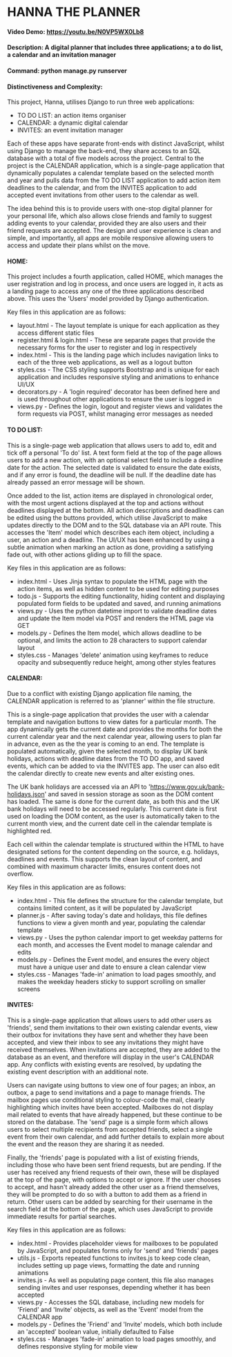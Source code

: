 # HANNA THE PLANNER
#### Video Demo: https://youtu.be/N0VP5WX0Lb8
#### Description: A digital planner that includes three applications; a to do list, a calendar and an invitation manager
#### Command: python manage.py runserver

#### Distinctiveness and Complexity:
This project, Hanna, utilises Django to run three web applications:

* TO DO LIST: an action items organiser
* CALENDAR: a dynamic digital calendar
* INVITES: an event invitation manager

 Each of these apps have separate front-ends with distinct JavaScript, whilst using Django to manage the back-end, they share access to an SQL database with a total of five models across the project. Central to the project is the CALENDAR application, which is a single-page application that dynamically populates a calendar template based on the selected month and year and pulls data from the TO DO LIST application to add action item deadlines to the calendar, and from the INVITES application to add accepted event invitations from other users to the calendar as well.

 The idea behind this is to provide users with one-stop digital planner for your personal life, which also allows close friends and family to suggest adding events to your calendar, provided they are also users and their friend requests are accepted. The design and user experience is clean and simple, and importantly, all apps are mobile responsive allowing users to access and update their plans whilst on the move.


#### HOME:
This project includes a fourth application, called HOME, which manages the user registration and log in process, and once users are logged in, it acts as a landing page to access any one of the three applications described above. This uses the 'Users' model provided by Django authentication.

Key files in this application are as follows:

* layout.html - The layout template is unique for each application as they access different static files
* register.html & login.html - These are separate pages that provide the necessary forms for the user to register and log in respectively
* index.html - This is the landing page which includes navigation links to each of the three web applications, as well as a logout button
* styles.css - The CSS styling supports Bootstrap and is unique for each application and includes responsive styling and animations to enhance UI/UX
* decorators.py - A 'login required' decorator has been defined here and is used throughout other applications to ensure the user is logged in
* views.py - Defines the login, logout and register views and validates the form requests via POST, whilst managing error messages as needed


#### TO DO LIST:
This is a single-page web application that allows users to add to, edit and tick off a personal 'To do' list. A text form field at the top of the page allows users to add a new action, with an optional select field to include a deadline date for the action. The selected date is validated to ensure the date exists, and if any error is found, the deadline will be null. If the deadline date has already passed an error message will be shown.

Once added to the list, action items are displayed in chronological order, with the most urgent actions displayed at the top and actions without deadlines displayed at the bottom. All action descriptions and deadlines can be edited using the buttons provided, which utilise JavaScript to make updates directly to the DOM and to the SQL database via an API route. This accesses the 'Item' model which describes each item object, including a user, an action and a deadline. The UI/UX has been enhanced by using a subtle animation when marking an action as done, providing a satisfying fade out, with other actions gliding up to fill the space.

Key files in this application are as follows:

* index.html - Uses Jinja syntax to populate the HTML page with the action items, as well as hidden content to be used for editing purposes
* todo.js - Supports the editing functionality, hiding content and displaying populated form fields to be updated and saved, and running animations
* views.py - Uses the python datetime import to validate deadline dates and update the Item model via POST and renders the HTML page via GET
* models.py - Defines the Item model, which allows deadline to be optional, and limits the action to 28 characters to support calendar layout
* styles.css - Manages 'delete' animation using keyframes to reduce opacity and subsequently reduce height, among other styles features


#### CALENDAR:
Due to a conflict with existing Django application file naming, the CALENDAR application is referred to as 'planner' within the file structure.

This is a single-page application that provides the user with a calendar template and navigation buttons to view dates for a particular month. The app dynamically gets the current date and provides the months for both the current calendar year and the next calendar year, allowing users to plan far in advance, even as the the year is coming to an end. The template is populated automatically, given the selected month, to display UK bank holidays, actions with deadline dates from the TO DO app, and saved events, which can be added to via the INVITES app. The user can also edit the calendar directly to create new events and alter existing ones.

The UK bank holidays are accessed via an API to 'https://www.gov.uk/bank-holidays.json' and saved in session storage as soon as the DOM content has loaded. The same is done for the current date, as both this and the UK bank holidays will need to be accessed regularly. This current date is first used on loading the DOM content, as the user is automatically taken to the current month view, and the current date cell in the calendar template is highlighted red.

Each cell within the calendar template is structured within the HTML to have designated setions for the content depending on the source, e.g. holidays, deadlines and events. This supports the clean layout of content, and combined with maximum character limits, ensures content does not overflow.

Key files in this application are as follows:

* index.html - This file defines the structure for the calendar template, but contains limited content, as it will be populated by JavaScript
* planner.js - After saving today's date and holidays, this file defines functions to view a given month and year, populating the calendar template
* views.py - Uses the python calendar import to get weekday patterns for each month, and accesses the Event model to manage calendar and edits
* models.py - Defines the Event model, and ensures the every object must have a unique user and date to ensure a clean calendar view
* styles.css - Manages 'fade-in' animation to load pages smoothly, and makes the weekday headers sticky to support scrolling on smaller screens


#### INVITES:
This is a single-page application that allows users to add other users as 'friends', send them invitations to their own existing calendar events, view their outbox for invitations they have sent and whether they have been accepted, and view their inbox to see any invitations they might have received themselves. When invitations are accepted, they are added to the database as an event, and therefore will display in the user's CALENDAR app. Any conflicts with existing events are resolved, by updating the existing event description with an additional note.

Users can navigate using buttons to view one of four pages; an inbox, an outbox, a page to send invitations and a page to manage friends. The mailbox pages use conditional styling to colour-code the mail, clearly highlighting which invites have been accepted. Mailboxes do not display mail related to events that have already happened, but these continue to be stored on the database. The 'send' page is a simple form which allows users to select multiple recipients from accepted friends, select a single event from their own calendar, and add further details to explain more about the event and the reason they are sharing it as needed.

Finally, the 'friends' page is populated with a list of existing friends, including those who have been sent friend requests, but are pending. If the user has received any friend requests of their own, these will be displayed at the top of the page, with options to accept or ignore. If the user chooses to accept, and hasn't already added the other user as a friend themselves, they will be prompted to do so with a button to add them as a friend in return. Other users can be added by searching for their username in the search field at the bottom of the page, which uses JavaScript to provide immediate results for partial searches.

Key files in this application are as follows:

* index.html - Provides placeholder views for mailboxes to be populated by JavaScript, and populates forms only for 'send' and 'friends' pages
* utils.js - Exports repeated functions to invites.js to keep code clean, includes setting up page views, formatting the date and running animations
* invites.js - As well as populating page content, this file also manages sending invites and user responses, depending whether it has been accepted
* views.py - Accesses the SQL database, including new models for 'Friend' and 'Invite' objects, as well as the 'Event' model from the CALENDAR app
* models.py - Defines the 'Friend' and 'Invite' models, which both include an 'accepted' boolean value, initially defaulted to False
* styles.css - Manages 'fade-in' animation to load pages smoothly, and defines responsive styling for mobile view
